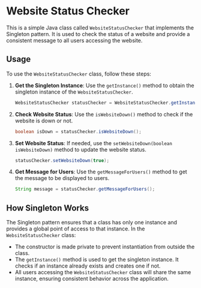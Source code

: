 # Website Status Checker

This is a simple Java class called `WebsiteStatusChecker` that implements the Singleton pattern. It is used to check the status of a website and provide a consistent message to all users accessing the website.

## Usage

To use the `WebsiteStatusChecker` class, follow these steps:

1. **Get the Singleton Instance**: Use the `getInstance()` method to obtain the singleton instance of the `WebsiteStatusChecker`.

    ```java
    WebsiteStatusChecker statusChecker = WebsiteStatusChecker.getInstance();
    ```

2. **Check Website Status**: Use the `isWebsiteDown()` method to check if the website is down or not.

    ```java
    boolean isDown = statusChecker.isWebsiteDown();
    ```

3. **Set Website Status**: If needed, use the `setWebsiteDown(boolean isWebsiteDown)` method to update the website status.

    ```java
    statusChecker.setWebsiteDown(true);
    ```

4. **Get Message for Users**: Use the `getMessageForUsers()` method to get the message to be displayed to users.

    ```java
    String message = statusChecker.getMessageForUsers();
    ```

## How Singleton Works

The Singleton pattern ensures that a class has only one instance and provides a global point of access to that instance. In the `WebsiteStatusChecker` class:

- The constructor is made private to prevent instantiation from outside the class.
- The `getInstance()` method is used to get the singleton instance. It checks if an instance already exists and creates one if not.
- All users accessing the `WebsiteStatusChecker` class will share the same instance, ensuring consistent behavior across the application.

